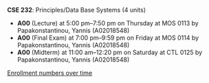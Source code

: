 **CSE 232**: Principles/Data Base Systems (4 units)

- **A00** (Lecture) at 5:00 pm–7:50 pm on Thursday at MOS 0113 by Papakonstantinou, Yannis (A02018548)
- **A00** (Final Exam) at 7:00 pm–9:59 pm on Friday at MOS 0114 by Papakonstantinou, Yannis (A02018548)
- **A00** (Midterm) at 11:00 am–12:20 pm on Saturday at CTL 0125 by Papakonstantinou, Yannis (A02018548)

[Enrollment numbers over time](./CSE232.tsv)
